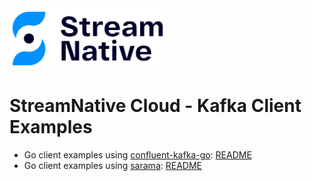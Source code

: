 <img src="../images/streamnative-logo.png" width="250">

# StreamNative Cloud - Kafka Client Examples

- Go client examples using [confluent-kafka-go](https://github.com/confluentinc/confluent-kafka-go): [README](./confluent-kafka-go/README.md)
- Go client examples using [sarama](https://github.com/IBM/sarama): [README](./sarama/README.md)

